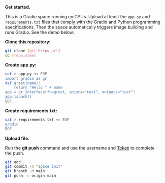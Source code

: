 **Get started.**

This is a Gradio space running on CPUs. Upload at least the `app.py` and `requirements.txt` files that comply with the Gradio and Python programming specifications. Then the space automatically triggers image building and runs Gradio. See the demo below:

**Clone this repository:**

```bash
git clone [git_https_url]
cd [repo_name]
```

**Create app.py:**

```bash
cat > app.py << EOF
import gradio as gr
def greet(name):
    return "Hello " + name
app = gr.Interface(fn=greet, inputs="text", outputs="text")
app.launch()
EOF
```

**Create requirements.txt:**

```bash
cat > requirements.txt << EOF
gradio
EOF
```

**Upload file.**

Run the **git push** command and use the username and [Token](/my/tokens) to complete the push.

```bash
git add .
git commit -m "space init"
git branch -M main
git push -u origin main
```
